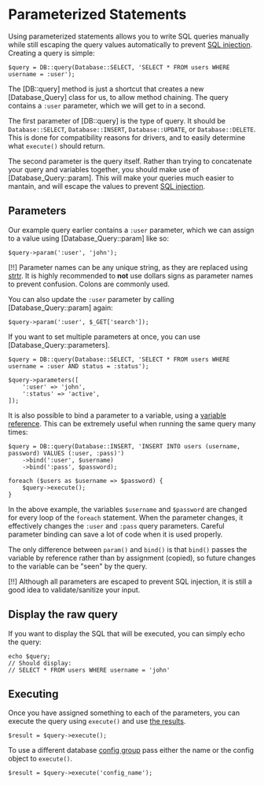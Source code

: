 # Parameterized Statements

Using parameterized statements allows you to write SQL queries manually while still escaping the query values automatically to prevent [SQL injection](http://wikipedia.org/wiki/SQL_Injection). Creating a query is simple:

    $query = DB::query(Database::SELECT, 'SELECT * FROM users WHERE username = :user');

The [DB::query] method is just a shortcut that creates a new [Database_Query] class for us, to allow method chaining. The query contains a `:user` parameter, which we will get to in a second.

The first parameter of [DB::query] is the type of query. It should be `Database::SELECT`, `Database::INSERT`, `Database::UPDATE`, or `Database::DELETE`. This is done for compatibility reasons for drivers, and to easily determine what `execute()` should return.

The second parameter is the query itself. Rather than trying to concatenate your query and variables together, you should make use of [Database_Query::param]. This will make your queries much easier to mantain, and will escape the values to prevent [SQL injection](http://wikipedia.org/wiki/SQL_Injection).

## Parameters

Our example query earlier contains a `:user` parameter, which we can assign to a value using [Database_Query::param] like so:

    $query->param(':user', 'john');

[!!] Parameter names can be any unique string, as they are replaced using [strtr](http://php.net/strtr). It is highly recommended to **not** use dollars signs as parameter names to prevent confusion. Colons are commonly used.

You can also update the `:user` parameter by calling [Database_Query::param] again:

    $query->param(':user', $_GET['search']);

If you want to set multiple parameters at once, you can use [Database_Query::parameters].

    $query = DB::query(Database::SELECT, 'SELECT * FROM users WHERE username = :user AND status = :status');

    $query->parameters([
        ':user' => 'john',
        ':status' => 'active',
    ]);

It is also possible to bind a parameter to a variable, using a [variable reference]((http://php.net/language.references.whatdo)). This can be extremely useful when running the same query many times:

    $query = DB::query(Database::INSERT, 'INSERT INTO users (username, password) VALUES (:user, :pass)')
        ->bind(':user', $username)
        ->bind(':pass', $password);

    foreach ($users as $username => $password) {
        $query->execute();
    }

In the above example, the variables `$username` and `$password` are changed for every loop of the `foreach` statement. When the parameter changes, it effectively changes the `:user` and `:pass` query parameters. Careful parameter binding can save a lot of code when it is used properly.

The only difference between `param()` and `bind()` is that `bind()` passes the variable by reference rather than by assignment (copied), so future changes to the variable can be "seen" by the query.

[!!] Although all parameters are escaped to prevent SQL injection, it is still a good idea to validate/sanitize your input.

## Display the raw query

If you want to display the SQL that will be executed, you can simply echo the query:

    echo $query;
    // Should display:
    // SELECT * FROM users WHERE username = 'john'

## Executing

Once you have assigned something to each of the parameters, you can execute the query using `execute()` and use [the results](results).

    $result = $query->execute();

To use a different database [config group](config) pass either the name or the config object to `execute()`.

    $result = $query->execute('config_name');